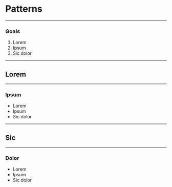 # Patterns

---

### Goals
1. Lorem
1. Ipsum
1. Sic dolor

---

## Lorem

---

### Ipsum
* Lorem
* Ipsum
* Sic dolor

---

## Sic


---

### Dolor
* Lorem
* Ipsum
* Sic dolor


